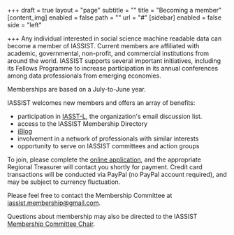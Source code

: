 +++
draft = true
layout = "page"
subtitle = ""
title = "Becoming a member"
[content_img]
enabled = false
path = ""
url = "#"
[sidebar]
enabled = false
side = "left"

+++
Any individual interested in social science machine readable data can become a member of IASSIST. Current members are affiliated with academic, governmental, non-profit, and commercial institutions from around the world. IASSIST supports several important initiatives, including its Fellows Programme to increase participation in its annual conferences among data professionals from emerging economies.

Memberships are based on a July-to-June year.

IASSIST welcomes new members and offers an array of benefits:

* participation in [IASST-L](https://www.iassistdata.org/about/iasst-l.html), the organization's email discussion list.
* access to the IASSIST Membership Directory
* [iBlog](http://www.iassistdata.org/blog)
* involvement in a network of professionals with similar interests
* opportunity to serve on IASSIST committees and action groups

To join, please complete the [online application](http://www.iassistdata.info/application), and the appropriate Regional Treasurer will contact you shortly for payment. Credit card transactions will be conducted via PayPal (no PayPal account required), and may be subject to currency fluctuation.

Please feel free to contact the Membership Committee at iassist.membership@gmail.com.

Questions about membership may also be directed to the IASSIST [Membership Committee Chair](https://www.iassistdata.org/about/committees.html#membership_committee).